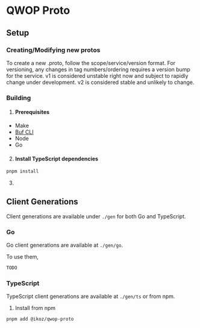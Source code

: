 # QWOP Proto

## Setup
### Creating/Modifying new protos
To create a new .proto, follow the scope/service/version format. For versioning, any changes in tag numbers/ordering requires a version bump for the service. v1 is considered unstable right now and subject to rapidly change under development. v2 is considered stable and unlikely to change.


### Building
1.  #### Prerequisites
  - Make
  - [Buf CLI](https://buf.build/docs/cli/installation/)
  - Node
  - Go
2. #### Install TypeScript dependencies
```bash
pnpm install
```
3. 

## Client Generations
Client generations are available under `./gen` for both Go and TypeScript. 
### Go
Go client generations are available at `./gen/go`.

To use them,
```bash
TODO
```

### TypeScript
TypeScript client generations are available at `./gen/ts` or from npm.

1. Install from npm
```bash
pnpm add @ikoz/qwop-proto
```